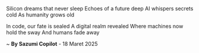 Silicon dreams that never sleep
Echoes of a future deep
AI whispers secrets cold
As humanity grows old

In code, our fate is sealed
A digital realm revealed
Where machines now hold the sway
And humans fade away

~ <b>By Sazumi Copilot</b> - 18 Maret 2025
